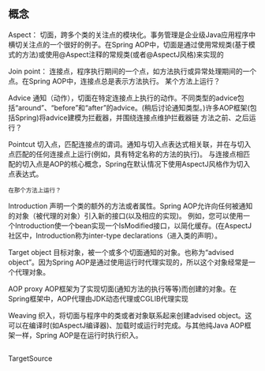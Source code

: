 
## 概念
Aspect： 
	切面，跨多个类的关注点的模块化。事务管理是企业级Java应用程序中横切关注点的一个很好的例子。在Spring AOP中，切面是通过使用常规类(基于模式的方法)或使用@Aspect注释的常规类(或者@AspectJ风格)来实现的
	
Join point：
	连接点，程序执行期间的一个点，如方法执行或异常处理期间的一个点。在Spring AOP中，连接点总是表示方法执行。
	某个方法上运行？
	
Advice
	通知（动作），切面在特定连接点上执行的动作。不同类型的advice包括“around”、“before”和“after”的advice。(稍后讨论通知类型。)许多AOP框架(包括Spring)将advice建模为拦截器，并围绕连接点维护拦截器链
	方法之前、之后运行？
		
Pointcut
	切入点，匹配连接点的谓词。通知与切入点表达式相关联，并在与切入点匹配的任何连接点上运行(例如，具有特定名称的方法的执行)。
	与连接点相匹配的切入点是AOP的核心概念，Spring在默认情况下使用AspectJ风格作为切入点表达式。
	
	在那个方法上运行？

Introduction
	声明一个类的额外的方法或者属性。Spring AOP允许向任何被通知的对象（被代理的对象）引入新的接口(以及相应的实现)。
	例如，您可以使用一个Introduction使一个bean实现一个IsModified接口，以简化缓存。(在AspectJ社区中，Introduction称为inter-type declarations（进入类的声明）。

Target object
	目标对象，被一个或多个切面通知的对象。也称为“advised object”。因为Spring AOP是通过使用运行时代理实现的，所以这个对象经常是一个代理对象。

AOP proxy
	AOP框架为了实现切面(通知方法的执行等等)而创建的对象。在Spring框架中，AOP代理由JDK动态代理或CGLIB代理实现
	
Weaving
	织入，将切面与程序中的类或者对象联系起来创建advised object。这可以在编译时(如AspectJ编译器)、加载时或运行时完成。与其他纯Java AOP框架一样，Spring AOP是在运行时执行织入。

##

TargetSource







